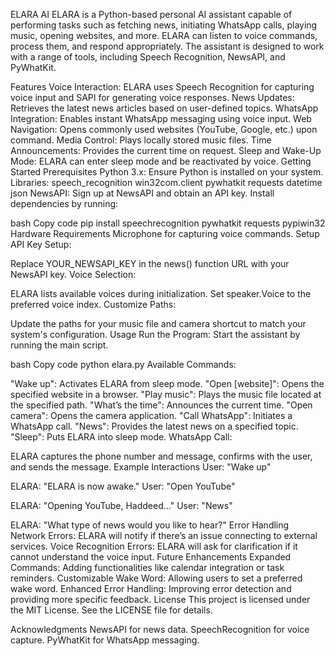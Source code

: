ELARA AI
ELARA is a Python-based personal AI assistant capable of performing tasks such as fetching news, initiating WhatsApp calls, playing music, opening websites, and more. ELARA can listen to voice commands, process them, and respond appropriately. The assistant is designed to work with a range of tools, including Speech Recognition, NewsAPI, and PyWhatKit.

Features
Voice Interaction: ELARA uses Speech Recognition for capturing voice input and SAPI for generating voice responses.
News Updates: Retrieves the latest news articles based on user-defined topics.
WhatsApp Integration: Enables instant WhatsApp messaging using voice input.
Web Navigation: Opens commonly used websites (YouTube, Google, etc.) upon command.
Media Control: Plays locally stored music files.
Time Announcements: Provides the current time on request.
Sleep and Wake-Up Mode: ELARA can enter sleep mode and be reactivated by voice.
Getting Started
Prerequisites
Python 3.x: Ensure Python is installed on your system.
Libraries:
speech_recognition
win32com.client
pywhatkit
requests
datetime
json
NewsAPI: Sign up at NewsAPI and obtain an API key.
Install dependencies by running:

bash
Copy code
pip install speechrecognition pywhatkit requests pypiwin32
Hardware Requirements
Microphone for capturing voice commands.
Setup
API Key Setup:

Replace YOUR_NEWSAPI_KEY in the news() function URL with your NewsAPI key.
Voice Selection:

ELARA lists available voices during initialization. Set speaker.Voice to the preferred voice index.
Customize Paths:

Update the paths for your music file and camera shortcut to match your system's configuration.
Usage
Run the Program: Start the assistant by running the main script.

bash
Copy code
python elara.py
Available Commands:

"Wake up": Activates ELARA from sleep mode.
"Open [website]": Opens the specified website in a browser.
"Play music": Plays the music file located at the specified path.
"What’s the time": Announces the current time.
"Open camera": Opens the camera application.
"Call WhatsApp": Initiates a WhatsApp call.
"News": Provides the latest news on a specified topic.
"Sleep": Puts ELARA into sleep mode.
WhatsApp Call:

ELARA captures the phone number and message, confirms with the user, and sends the message.
Example Interactions
User: "Wake up"

ELARA: "ELARA is now awake."
User: "Open YouTube"

ELARA: "Opening YouTube, Haddeed..."
User: "News"

ELARA: "What type of news would you like to hear?"
Error Handling
Network Errors: ELARA will notify if there’s an issue connecting to external services.
Voice Recognition Errors: ELARA will ask for clarification if it cannot understand the voice input.
Future Enhancements
Expanded Commands: Adding functionalities like calendar integration or task reminders.
Customizable Wake Word: Allowing users to set a preferred wake word.
Enhanced Error Handling: Improving error detection and providing more specific feedback.
License
This project is licensed under the MIT License. See the LICENSE file for details.

Acknowledgments
NewsAPI for news data.
SpeechRecognition for voice capture.
PyWhatKit for WhatsApp messaging.
